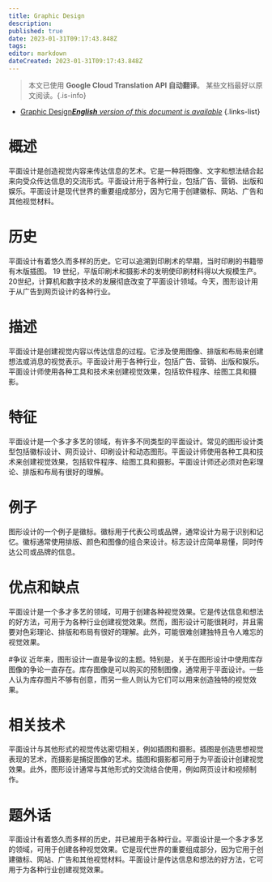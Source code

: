 ```yaml
---
title: Graphic Design
description: 
published: true
date: 2023-01-31T09:17:43.848Z
tags: 
editor: markdown
dateCreated: 2023-01-31T09:17:43.848Z
---
```


> 本文已使用 **Google Cloud Translation API 自动翻译**。
某些文档最好以原文阅读。{.is-info}

- [Graphic Design***English** version of this document is available*](/en/Knowledge-base/Dictionary/graphic-design)
{.links-list}


# 概述
平面设计是创造视觉内容来传达信息的艺术。它是一种将图像、文字和想法结合起来向受众传达信息的交流形式。平面设计用于各种行业，包括广告、营销、出版和娱乐。平面设计是现代世界的重要组成部分，因为它用于创建徽标、网站、广告和其他视觉材料。

# 历史
平面设计有着悠久而多样的历史。它可以追溯到印刷术的早期，当时印刷的书籍带有木版插图。 19 世纪，平版印刷术和摄影术的发明使印刷材料得以大规模生产。 20世纪，计算机和数字技术的发展彻底改变了平面设计领域。今天，图形设计用于从广告到网页设计的各种行业。

# 描述
平面设计是创建视觉内容以传达信息的过程。它涉及使用图像、排版和布局来创建想法或消息的视觉表示。平面设计用于各种行业，包括广告、营销、出版和娱乐。平面设计师使用各种工具和技术来创建视觉效果，包括软件程序、绘图工具和摄影。

# 特征
平面设计是一个多才多艺的领域，有许多不同类型的平面设计。常见的图形设计类型包括徽标设计、网页设计、印刷设计和动态图形。平面设计师使用各种工具和技术来创建视觉效果，包括软件程序、绘图工具和摄影。平面设计师还必须对色彩理论、排版和布局有很好的理解。

# 例子
图形设计的一个例子是徽标。徽标用于代表公司或品牌，通常设计为易于识别和记忆。徽标通常使用排版、颜色和图像的组合来设计。标志设计应简单易懂，同时传达公司或品牌的信息。

# 优点和缺点
平面设计是一个多才多艺的领域，可用于创建各种视觉效果。它是传达信息和想法的好方法，可用于为各种行业创建视觉效果。然而，图形设计可能很耗时，并且需要对色彩理论、排版和布局有很好的理解。此外，可能很难创建独特且令人难忘的视觉效果。

#争议
近年来，图形设计一直是争议的主题。特别是，关于在图形设计中使用库存图像的争论一直存在。库存图像是可以购买的预制图像，通常用于平面设计。一些人认为库存图片不够有创意，而另一些人则认为它们可以用来创造独特的视觉效果。

# 相关技术
平面设计与其他形式的视觉传达密切相关，例如插图和摄影。插图是创造思想视觉表现的艺术，而摄影是捕捉图像的艺术。插图和摄影都可用于为平面设计创建视觉效果。此外，图形设计通常与其他形式的交流结合使用，例如网页设计和视频制作。

# 题外话
平面设计有着悠久而多样的历史，并已被用于各种行业。平面设计是一个多才多艺的领域，可用于创建各种视觉效果。它是现代世界的重要组成部分，因为它用于创建徽标、网站、广告和其他视觉材料。平面设计是传达信息和想法的好方法，它可用于为各种行业创建视觉效果。